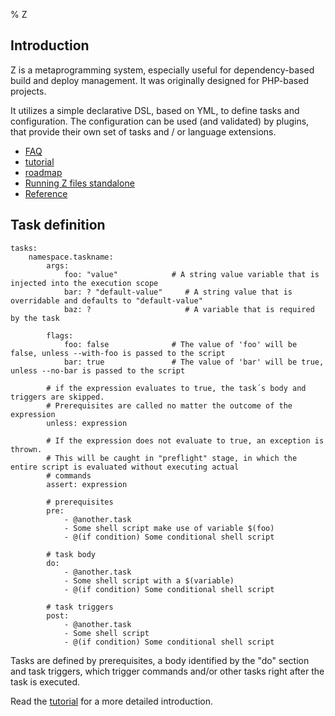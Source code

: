 % Z

## Introduction ##
Z is a metaprogramming system, especially useful for dependency-based build and deploy management. It was originally 
designed for PHP-based projects. 

It utilizes a simple declarative DSL, based on YML, to define tasks and configuration. The configuration can be used 
(and validated) by plugins, that provide their own set of tasks and / or language extensions.

* [FAQ](FAQ.html)
* [tutorial](tutorial.html)
* [roadmap](roadmap.html)
* [Running Z files standalone](standalone.html)
* [Reference](reference.html)

## Task definition ##

```
tasks:
    namespace.taskname:
        args:
            foo: "value"            # A string value variable that is injected into the execution scope
            bar: ? "default-value"     # A string value that is overridable and defaults to "default-value"
            baz: ?                     # A variable that is required by the task

        flags:
            foo: false              # The value of 'foo' will be false, unless --with-foo is passed to the script
            bar: true               # The value of 'bar' will be true, unless --no-bar is passed to the script

        # if the expression evaluates to true, the task´s body and triggers are skipped.
        # Prerequisites are called no matter the outcome of the expression
        unless: expression

        # If the expression does not evaluate to true, an exception is thrown.
        # This will be caught in "preflight" stage, in which the entire script is evaluated without executing actual
        # commands
        assert: expression

        # prerequisites
        pre:
            - @another.task
            - Some shell script make use of variable $(foo)
            - @(if condition) Some conditional shell script

        # task body
        do:
            - @another.task
            - Some shell script with a $(variable)
            - @(if condition) Some conditional shell script

        # task triggers
        post:
            - @another.task
            - Some shell script
            - @(if condition) Some conditional shell script
```

Tasks are defined by prerequisites, a body identified by the "do" section and task triggers, which trigger commands
and/or other tasks right after the task is executed.

Read the [tutorial](tutorial.html) for a more detailed introduction.
